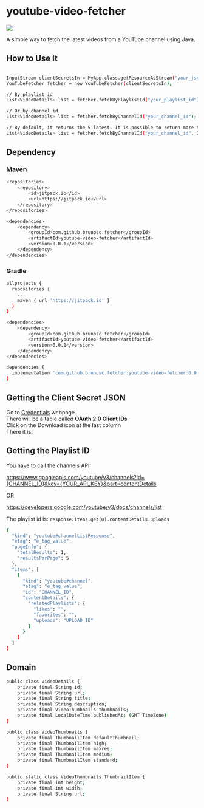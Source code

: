 # youtube-video-fetcher

[![](https://jitpack.io/v/brunosc/youtube-video-fetcher.svg)](https://jitpack.io/#brunosc/youtube-video-fetcher)

A simple way to fetch the latest videos from a YouTube channel using Java.

## How to Use It

``` bash

InputStream clientSecretsIn = MyApp.class.getResourceAsStream("your_json_path_in_resources_folder");
YouTubeFetcher fetcher = new YouTubeFetcher(clientSecretsIn);

// By playlist id
List<VideoDetails> list = fetcher.fetchByPlaylistId("your_playlist_id");

// Or by channel id
List<VideoDetails> list = fetcher.fetchByChannelId("your_channel_id");

// By default, it returns the 5 latest. It is possible to return more than that using a second parameter
List<VideoDetails> list = fetcher.fetchByChannelId("your_channel_id", 20);

```

## Dependency

### Maven

``` bash
<repositories>
    <repository>
        <id>jitpack.io</id>
        <url>https://jitpack.io</url>
    </repository>
</repositories>

<dependencies>
    <dependency>
        <groupId>com.github.brunosc.fetcher</groupId>
        <artifactId>youtube-video-fetcher</artifactId>
        <version>0.0.1</version>
    </dependency>
</dependencies>
```

### Gradle

``` bash
allprojects {
  repositories {
    ...
    maven { url 'https://jitpack.io' }
  }
}

<dependencies>
    <dependency>
        <groupId>com.github.brunosc.fetcher</groupId>
        <artifactId>youtube-video-fetcher</artifactId>
        <version>0.0.1</version>
    </dependency>
</dependencies>

dependencies {
  implementation 'com.github.brunosc.fetcher:youtube-video-fetcher:0.0.1'
}
```

## Getting the Client Secret JSON

Go to [Credentials](https://console.developers.google.com/apis/credentials) webpage.
<br>There will be a table called **OAuth 2.0 Client IDs**
<br>Click on the Download icon at the last column
<br>There it is!

## Getting the Playlist ID

You have to call the channels API:

https://www.googleapis.com/youtube/v3/channels?id={CHANNEL_ID}&key={YOUR_API_KEY}&part=contentDetails

OR 

https://developers.google.com/youtube/v3/docs/channels/list

The playlist id is: `response.items.get(0).contentDetails.uploads`

``` bash
{
  "kind": "youtube#channelListResponse",
  "etag": "e_tag_value",
  "pageInfo": {
    "totalResults": 1,
    "resultsPerPage": 5
  },
  "items": [
    {
      "kind": "youtube#channel",
      "etag": "e_tag_value",
      "id": "CHANNEL_ID",
      "contentDetails": {
        "relatedPlaylists": {
          "likes": "",
          "favorites": "",
          "uploads": "UPLOAD_ID"
        }
      }
    }
  ]
}
```

## Domain

``` bash
public class VideoDetails {
    private final String id;
    private final String url;
    private final String title;
    private final String description;
    private final VideoThumbnails thumbnails;
    private final LocalDateTime publishedAt; (GMT TimeZone)    
}

public class VideoThumbnails {
    private final ThumbnailItem defaultThumbnail;
    private final ThumbnailItem high;
    private final ThumbnailItem maxres;
    private final ThumbnailItem medium;
    private final ThumbnailItem standard;
}

public static class VideoThumbnails.ThumbnailItem {
    private final int height;
    private final int width;
    private final String url;
}
```